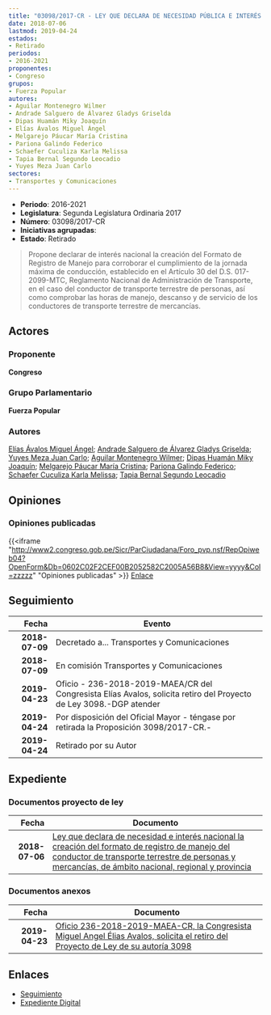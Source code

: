 ```yaml
---
title: "03098/2017-CR - LEY QUE DECLARA DE NECESIDAD PÚBLICA E INTERÉS NACIONAL LA CREACIÓN DEL FORMATO DE REGISTRO DE MANEJO DEL CONDUCTOR DE TRANSPORTE TERRESTRE DE PERSONAS Y MERCANCÍAS DE ÁMBITO NACIONAL, REGIONAL Y PROVINCIAL"
date: 2018-07-06
lastmod: 2019-04-24
estados:
- Retirado
periodos:
- 2016-2021
proponentes:
- Congreso
grupos:
- Fuerza Popular
autores:
- Aguilar Montenegro Wilmer
- Andrade Salguero de Álvarez Gladys Griselda
- Dipas Huamán Miky Joaquín
- Elías Ávalos Miguel Ángel
- Melgarejo Páucar María Cristina
- Pariona Galindo Federico
- Schaefer Cuculiza Karla Melissa
- Tapia Bernal Segundo Leocadio
- Yuyes Meza Juan Carlo
sectores:
- Transportes y Comunicaciones
---
```

- **Periodo**: 2016-2021
- **Legislatura**: Segunda Legislatura Ordinaria 2017
- **Número**: 03098/2017-CR
- **Iniciativas agrupadas**: 
- **Estado**: Retirado

> Propone declarar de interés nacional la creación del Formato de Registro de Manejo para corroborar el cumplimiento de la jornada máxima de conducción, establecido en el Artículo 30 del D.S. 017-2099-MTC, Reglamento Nacional de Administración de Transporte, en el caso del conductor de transporte terrestre de personas, así como comprobar las horas de manejo, descanso y de servicio de los conductores de transporte terrestre de mercancías.


## Actores

### Proponente

**Congreso**

### Grupo Parlamentario

**Fuerza Popular**

### Autores

[Elías Ávalos Miguel Ángel](mailto:mailto:melias@congreso.gob.pe); [Andrade Salguero de Álvarez Gladys Griselda](mailto:mailto:gandrade@congreso.gob.pe); [Yuyes Meza Juan Carlo](mailto:mailto:jyuyes@congreso.gob.pe); [Aguilar Montenegro Wilmer](mailto:mailto:waguilar@congreso.gob.pe); [Dipas Huamán Miky Joaquín](mailto:mailto:mdipas@congreso.gob.pe); [Melgarejo Páucar María Cristina](mailto:mailto:mmelgarejo@congreso.gob.pe); [Pariona Galindo Federico](mailto:mailto:fpariona@congreso.gob.pe); [Schaefer Cuculiza Karla Melissa](mailto:mailto:kschaefer@congreso.gob.pe); [Tapia Bernal Segundo Leocadio](mailto:mailto:stapia@congreso.gob.pe)

## Opiniones

### Opiniones publicadas

{{<iframe "http://www2.congreso.gob.pe/Sicr/ParCiudadana/Foro_pvp.nsf/RepOpiweb04?OpenForm&Db=0602C02F2CEF00B2052582C2005A56B8&View=yyyy&Col=zzzzz" "Opiniones publicadas" >}}
[Enlace](http://www2.congreso.gob.pe/Sicr/ParCiudadana/Foro_pvp.nsf/RepOpiweb04?OpenForm&Db=0602C02F2CEF00B2052582C2005A56B8&View=yyyy&Col=zzzzz)


## Seguimiento

| Fecha | Evento |
|------:|--------|
| **2018-07-09** | Decretado a... Transportes y Comunicaciones |
| **2018-07-09** | En comisión Transportes y Comunicaciones |
| **2019-04-23** | Oficio - 236-2018-2019-MAEA/CR del Congresista Elías Avalos, solicita retiro del Proyecto de Ley 3098.-DGP atender |
| **2019-04-24** | Por disposición del Oficial Mayor - téngase por retirada la Proposición 3098/2017-CR.- |
| **2019-04-24** | Retirado por su Autor |

## Expediente

### Documentos proyecto de ley

| Fecha | Documento |
|------:|-----------|
| **2018-07-06** | [Ley que declara de necesidad e interés nacional la creación del formato de registro de manejo del conductor de transporte terrestre de personas y mercancías, de ámbito nacional, regional y provincia](http://www.leyes.congreso.gob.pe/Documentos/2016_2021/Proyectos_de_Ley_y_de_Resoluciones_Legislativas/PL0309820180706..pdf) |

### Documentos anexos

| Fecha | Documento |
|------:|-----------|
| **2019-04-23** | [Oficio 236-2018-2019-MAEA-CR, la Congresista Miguel Angel Élias Avalos, solicita el retiro del Proyecto de Ley de su autoría 3098](http://www.leyes.congreso.gob.pe/Documentos/2016_2021/Retiro_de_Proyecto/OFICIO-236-2018-2019-MAEA-CR.pdf) |

## Enlaces

- [Seguimiento](http://www2.congreso.gob.pe/Sicr/TraDocEstProc/CLProLey2016.nsf/f7fff46988ca05b1052578e100829cc7/407db13131176b84052582c200727e90?OpenDocument)
- [Expediente Digital](http://www2.congreso.gob.pe/Sicr/TraDocEstProc/Expvirt_2011.nsf/visbusqptramdoc1621/03098?opendocument)

